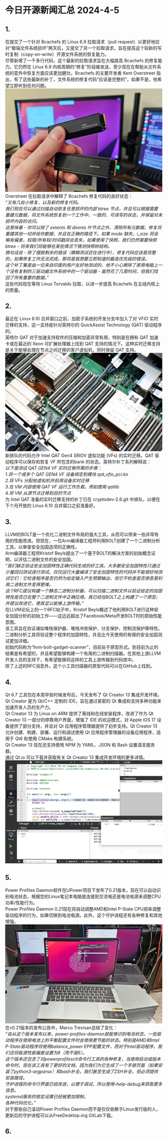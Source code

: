 # 今日开源新闻汇总 2024-4-5
## 1.
在提交了一个针对 Bcachefs 的 Linux 6.9 拉取请求（pull request）以更好地应对“极端文件系统损坏”两天后，又提交了另一个拉取请求，旨在提高这个较新的写时复制（copy-on-write）开源文件系统的恢复能力。
<br>
尽管新增了一千多行代码，这个最新的拉取请求旨在大幅提高 Bcachefs 的修复能力。它仍然在 Linux 6.9 内核周期的“修复”阶段被发送，至少现在在帮助从文件系统的意外中恢复方面应该更加健壮。Bcachefs 的主要开发者 Kent Overstreet 指出，有了这些最新的补丁，文件系统的修复代码“应该是完整的”，如果不是，他希望立即听到任何问题。
<br>
![图片暂时迷路了！！:(](img/1.png)
<br>
Overstreet 在拉取请求中解释了 Bcachefs 修复代码的良好状态：
<br>
*“又有几处小修复，以及新的修复代码。*
<br>
*我们现在可以通过扫描自动恢复任意损坏的内部 btree 节点，并且可以根据需要重建元数据，将文件系统恢复到一个工作中、一致的、可读写的状态，并保留对未损坏内容的访问。*
<br>
*这意味着 - 你可以除了 extents 和 dirents 叶节点之外，清除所有元数据，修复将重建其他一切并给你数据，并且在正确的路径下。如果 inode 缺失，i_size 将会略有偏差，权限/所有权/时间戳将会丢失，如果使用了快照，我们仍然需要快照 btree - 将来我们将能够在某些情况下猜测快照树结构。*
<br>
*换句话说 - 除了摆脱剩余的错误（模糊测试还在进行中），修复代码应该是完整的，如果修复工作无法完成，那将是我想要立即知道的最高优先级的错误。*
<br>
*这个补丁集是由一位来自印度的用户友好地测试的，他不小心擦除了家用电脑上一个没有复制的三驱动器文件系统中的一个驱动器 - 虽然花了几周时间，但我们找回了所有重要的数据。”*
<br>
这些代码现在等待 Linus Torvalds 拉取，以进一步提高 Bcachefs 在主线内核上的质量。
<br>
## 2.
最近在 Linux 6.10 合并窗口之前，加密子系统的开发分支中加入了对 VFIO 实时迁移的支持，这一支持是针对英特尔的 QuickAssist Technology (QAT) 驱动程序的。
<br>
英特尔 QAT 对于加速支持软件的压缩和加密非常有用，特别是在拥有 QAT 加速卡或在最近的 Xeon 可扩展处理器上找到 QAT 支持的情况下。这种实时迁移支持是关于能够处理在节点之间迁移的客户虚拟机，同时保留 QAT 支持。
<br>
![图片暂时迷路了！！:(](img/2.png)
<br>
新排队的代码允许 Intel QAT Gen4 SRIOV 虚拟功能 (VFs) 的实时迁移。QAT 驱动程序可以保存和恢复 VF 所包含的bank 的状态。英特尔补丁系列解释说： 
<br>
*以下是测试 QAT GEN4 VF 实时迁移所需的步骤：*
<br>
*1.将一个或多个 QAT GEN4 VF 设备绑定到模块 qat_vfio_pci.ko*
<br>
*2.将 VFs 分配给虚拟机并启用设备实时迁移*
<br>
*3.在 VM 内部使用 QAT VF 运行工作负载，例如使用 qatlib*
<br>
*4.将 VM 从源节点迁移到目的节点*
<br>
为 Intel QAT 准备的实时迁移支持的补丁已在 cryptodev-2.6.git 中排队，以便在下个月开放的 Linux 6.10 合并窗口之前准备好。
<br>
## 3.
LLVM的BOLT是一个优化二进制文件布局的强大工具，从而可以带来一些非常有用的性能改进。但现在，一位Arm编译器工程师利用BOLT创建了一个二进制分析工具，以审查安全加固选项的正确性。
<br>
Arm编译器工程师Kristof Beyls提出了一个基于BOLT的解决方案的初始概念证明，以评估二进制文件的安全加固。 
<br>
*“我们缺乏验证安全加固特性正确代码生成的好工具。大多数安全加固特性只通过少量回归测试进行测试。仅仅运行大量编译了安全加固特性的代码并不能很好地测试它们：它检查程序是否仍然为给定输入产生预期输出，但它不检查是否使恶意利用二进制文件变得更难。*
<br>
*这个RFC提议构建一个静态二进制分析器，可以扫描二进制文件以验证给定的加固特性是否已在整个二进制文件中正确应用。我已经在BOLT之上构建了一个原型，并提议改进它，使其足以能够上游传输。”*
<br>
在LLVM论坛上的一个RFC帖子中，Kristof Beyls概述了他利用BOLT进行这种安全加固分析的初始工作——这远远超出了Facebook/Meta开发BOLT时的原始性能意图。
<br>
该工具旨在验证诸如堆栈保护器、堆栈冲突保护、分支保护、控制流保护等特性。二进制分析工具将验证整个程序的加固特性，并且比今天使用的有限的安全加固测试更加详细。
<br>
初始代码称为“llvm-bolt-gadget-scanner”，目前处于原型形式。到目前为止的结果是有希望的，并且希望能够构建一个有用的二进制扫描器。在其他上游LLVM开发人员的支持下，有希望能够将这样的工具上游传输到代码库中。
<br>
除了上述的RFC消息外，这个小工具扫描器的原型代码可以在GitHub上找到。
<br>
## 4.
Qt 6.7 工具包在本周早些时候发布后，今天发布了 Qt Creator 13 集成开发环境。Qt Creator 是为 Qt/C++ 定制的 IDE，旨在通过紧密的 Qt 集成和支持多种功能来加速开发人员的生产力。
<br>
Qt Creator 13 为 Linux on ARM 提供了离线和在线安装程序，改进了作为 Qt Creator 13 一部分的停靠用户界面，增强了 IDE 的欢迎模式，对 Apple iOS 17 设备提供了部分支持，并且对 Qt 应用程序管理器提供了初步支持。Qt Creator 13 允许创建、构建、部署、运行和调试使用 Qt 应用程序管理器的设备应用程序，适用于 Qt6 和使用 CMake 构建系统。
<br>
Qt Creator 13 现在还支持使用 NPM 为 YAML、JSON 和 Bash 设置语言服务器。
<br>
通过 Qt.io 可以下载并获取有关 Qt Creator 13 集成开发环境的更多详情。
<br>
![图片暂时迷路了！！:(](img/4.png)
<br>
## 5.
Power Profiles Daemon软件在UPower项目下发布了0.21版本，现在可以自动识别电池状态，根据您的Linux笔记本电脑是连接到交流电还是电池电源来调整CPU功率/性能行为。
<br>
Power Profiles Daemon 0.21现在将自动调整AMD和Intel P-State CPU频率调整驱动程序的行为，如果切换到电池电源。此外，这个守护进程还有各种修复和其他增强。
<br>
![图片暂时迷路了！！:(](img/5.png)
<br>
在v0.21版本的发布公告中，Marco Trevisan总结了变化： 
<br>
*“自从这个版本发布以来，power-profiles-daemon就能够识别电池状态，一些驱动程序在使用电池上的平衡配置文件时会使用更节能的状态。特别是AMD和Intel P-State驱动程序将使用balance_power EPP配置文件，而对于Intel驱动程序，我们还将能源性能偏差设置为8（而不是6）。*
<br>
*这个版本还包含了对powerprofilesctl命令行工具的各种修复，当使用启动或版本命令时。现在该工具有了更好的文档，因为我们为它生成了一个手册页面（如果安装了python3-argparse）和bash补全。我们甚至生成了ZSH补全，但必须提供安装路径。*
<br>
*守护进程的命令行界面已经改进，以便于调试，所以使用–help-debug来获取更多信息。*
<br>
*systemd服务的锁定设置已经被更加限制。*
<br>
*各种代码优化。”*
<br>
对于那些自己滚动Power Profiles Daemon而不是仅仅依赖于Linux发行版的人，更新后的守护进程可以从FreeDesktop.org GitLab下载。
<br>
## 6.
